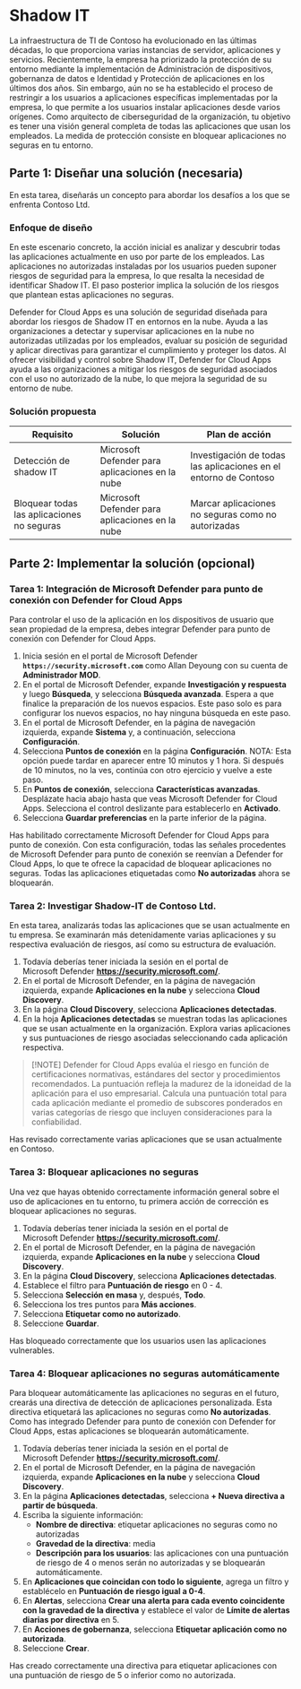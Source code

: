 # Shadow IT

La infraestructura de TI de Contoso ha evolucionado en las últimas décadas, lo que proporciona varias instancias de servidor, aplicaciones y servicios. Recientemente, la empresa ha priorizado la protección de su entorno mediante la implementación de Administración de dispositivos, gobernanza de datos e Identidad y Protección de aplicaciones en los últimos dos años. Sin embargo, aún no se ha establecido el proceso de restringir a los usuarios a aplicaciones específicas implementadas por la empresa, lo que permite a los usuarios instalar aplicaciones desde varios orígenes. Como arquitecto de ciberseguridad de la organización, tu objetivo es tener una visión general completa de todas las aplicaciones que usan los empleados. La medida de protección consiste en bloquear aplicaciones no seguras en tu entorno. 

## Parte 1: Diseñar una solución (necesaria)

En esta tarea, diseñarás un concepto para abordar los desafíos a los que se enfrenta Contoso Ltd.

### Enfoque de diseño

En este escenario concreto, la acción inicial es analizar y descubrir todas las aplicaciones actualmente en uso por parte de los empleados. Las aplicaciones no autorizadas instaladas por los usuarios pueden suponer riesgos de seguridad para la empresa, lo que resalta la necesidad de identificar Shadow IT. El paso posterior implica la solución de los riesgos que plantean estas aplicaciones no seguras.

Defender for Cloud Apps es una solución de seguridad diseñada para abordar los riesgos de Shadow IT en entornos en la nube. Ayuda a las organizaciones a detectar y supervisar aplicaciones en la nube no autorizadas utilizadas por los empleados, evaluar su posición de seguridad y aplicar directivas para garantizar el cumplimiento y proteger los datos. Al ofrecer visibilidad y control sobre Shadow IT, Defender for Cloud Apps ayuda a las organizaciones a mitigar los riesgos de seguridad asociados con el uso no autorizado de la nube, lo que mejora la seguridad de su entorno de nube.

### Solución propuesta

|Requisito|Solución|Plan de acción|
|----|----|----|
|Detección de shadow IT|Microsoft Defender para aplicaciones en la nube|Investigación de todas las aplicaciones en el entorno de Contoso|
|Bloquear todas las aplicaciones no seguras|Microsoft Defender para aplicaciones en la nube|Marcar aplicaciones no seguras como no autorizadas|

## Parte 2: Implementar la solución (opcional)

### Tarea 1: Integración de Microsoft Defender para punto de conexión con Defender for Cloud Apps

Para controlar el uso de la aplicación en los dispositivos de usuario que sean propiedad de la empresa, debes integrar Defender para punto de conexión con Defender for Cloud Apps.

1. Inicia sesión en el portal de Microsoft Defender **`https://security.microsoft.com`** como Allan Deyoung con su cuenta de **Administrador MOD**.
1. En el portal de Microsoft Defender, expande **Investigación y respuesta** y luego **Búsqueda**, y selecciona **Búsqueda avanzada**. Espera a que finalice la preparación de los nuevos espacios.  Este paso solo es para configurar los nuevos espacios, no hay ninguna búsqueda en este paso.
1. En el portal de Microsoft Defender, en la página de navegación izquierda, expande **Sistema** y, a continuación, selecciona **Configuración**.
1. Selecciona **Puntos de conexión** en la página **Configuración**. NOTA: Esta opción puede tardar en aparecer entre 10 minutos y 1 hora. Si después de 10 minutos, no la ves, continúa con otro ejercicio y vuelve a este paso.
1. En **Puntos de conexión**, selecciona **Características avanzadas**. Desplázate hacia abajo hasta que veas Microsoft Defender for Cloud Apps.  Selecciona el control deslizante para establecerlo en **Activado**.
1. Selecciona **Guardar preferencias** en la parte inferior de la página.

Has habilitado correctamente Microsoft Defender for Cloud Apps para punto de conexión. Con esta configuración, todas las señales procedentes de Microsoft Defender para punto de conexión se reenvían a Defender for Cloud Apps, lo que te ofrece la capacidad de bloquear aplicaciones no seguras. Todas las aplicaciones etiquetadas como **No autorizadas** ahora se bloquearán.

### Tarea 2: Investigar Shadow-IT de Contoso Ltd.

En esta tarea, analizarás todas las aplicaciones que se usan actualmente en tu empresa. Se examinarán más detenidamente varias aplicaciones y su respectiva evaluación de riesgos, así como su estructura de evaluación.

1. Todavía deberías tener iniciada la sesión en el portal de Microsoft Defender **https://security.microsoft.com/**.
1. En el portal de Microsoft Defender, en la página de navegación izquierda, expande **Aplicaciones en la nube** y selecciona **Cloud Discovery**.
1. En la página **Cloud Discovery**, selecciona **Aplicaciones detectadas**.
1. En la hoja **Aplicaciones detectadas** se muestran todas las aplicaciones que se usan actualmente en la organización. Explora varias aplicaciones y sus puntuaciones de riesgo asociadas seleccionando cada aplicación respectiva.

> [!NOTE] Defender for Cloud Apps evalúa el riesgo en función de certificaciones normativas, estándares del sector y procedimientos recomendados. La puntuación refleja la madurez de la idoneidad de la aplicación para el uso empresarial. Calcula una puntuación total para cada aplicación mediante el promedio de subscores ponderados en varias categorías de riesgo que incluyen consideraciones para la confiabilidad.

Has revisado correctamente varias aplicaciones que se usan actualmente en Contoso.

### Tarea 3: Bloquear aplicaciones no seguras

Una vez que hayas obtenido correctamente información general sobre el uso de aplicaciones en tu entorno, tu primera acción de corrección es bloquear aplicaciones no seguras.

1. Todavía deberías tener iniciada la sesión en el portal de Microsoft Defender **https://security.microsoft.com/**.
1. En el portal de Microsoft Defender, en la página de navegación izquierda, expande **Aplicaciones en la nube** y selecciona **Cloud Discovery**.
1. En la página **Cloud Discovery**, selecciona **Aplicaciones detectadas**.
1. Establece el filtro para **Puntuación de riesgo** en 0 - 4.
1. Selecciona **Selección en masa** y, después, **Todo**.
1. Selecciona los tres puntos para **Más acciones**.
1. Selecciona **Etiquetar como no autorizado**.
1. Seleccione **Guardar**.

Has bloqueado correctamente que los usuarios usen las aplicaciones vulnerables.

### Tarea 4: Bloquear aplicaciones no seguras automáticamente

Para bloquear automáticamente las aplicaciones no seguras en el futuro, crearás una directiva de detección de aplicaciones personalizada. Esta directiva etiquetará las aplicaciones no seguras como **No autorizadas**. Como has integrado Defender para punto de conexión con Defender for Cloud Apps, estas aplicaciones se bloquearán automáticamente.

1. Todavía deberías tener iniciada la sesión en el portal de Microsoft Defender **https://security.microsoft.com/**.
1. En el portal de Microsoft Defender, en la página de navegación izquierda, expande **Aplicaciones en la nube** y selecciona **Cloud Discovery**.
1. En la página **Aplicaciones detectadas**, selecciona **+ Nueva directiva a partir de búsqueda**.
1. Escriba la siguiente información:
    - **Nombre de directiva**: etiquetar aplicaciones no seguras como no autorizadas
    - **Gravedad de la directiva**: media
    - **Descripción para los usuarios**: las aplicaciones con una puntuación de riesgo de 4 o menos serán no autorizadas y se bloquearán automáticamente.
1. En **Aplicaciones que coincidan con todo lo siguiente**, agrega un filtro y establécelo en **Puntuación de riesgo igual a 0-4**.
1. En **Alertas**, selecciona **Crear una alerta para cada evento coincidente con la gravedad de la directiva** y establece el valor de **Límite de alertas diarias por directiva** en 5.
1. En **Acciones de gobernanza**, selecciona **Etiquetar aplicación como no autorizada**.
1. Seleccione **Crear**.

Has creado correctamente una directiva para etiquetar aplicaciones con una puntuación de riesgo de 5 o inferior como no autorizada.